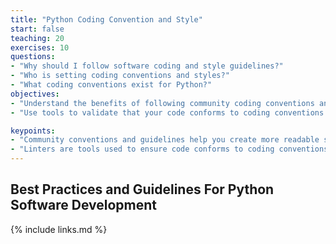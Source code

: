 ```yaml
---
title: "Python Coding Convention and Style"
start: false
teaching: 20
exercises: 10
questions:
- "Why should I follow software coding and style guidelines?"
- "Who is setting coding conventions and styles?"
- "What coding conventions exist for Python?"
objectives:
- "Understand the benefits of following community coding conventions and styles"
- "Use tools to validate that your code conforms to coding conventions and styles"

keypoints:
- "Community conventions and guidelines help you create more readable software projects that are easier to contribute to."
- "Linters are tools used to ensure code conforms to coding conventions and styles and are often parts of IDEs."
---
```

## Best Practices and Guidelines For Python Software Development


{% include links.md %}





